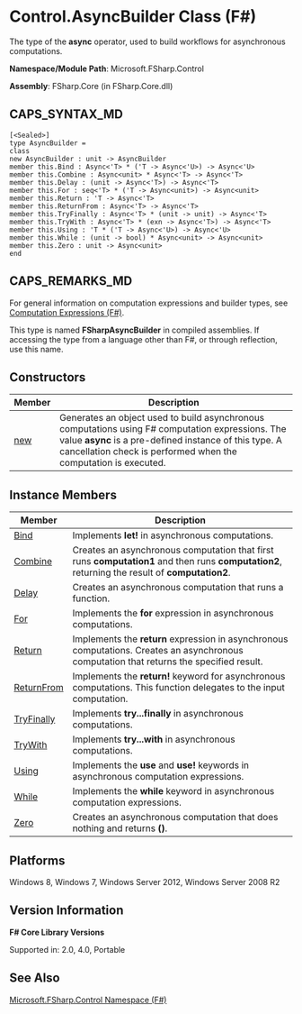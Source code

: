 # Control.AsyncBuilder Class (F#)

The type of the **async** operator, used to build workflows for asynchronous computations.

**Namespace/Module Path**: Microsoft.FSharp.Control

**Assembly**: FSharp.Core (in FSharp.Core.dll)


## CAPS_SYNTAX_MD

```
[<Sealed>]
type AsyncBuilder =
class
new AsyncBuilder : unit -> AsyncBuilder
member this.Bind : Async<'T> * ('T -> Async<'U>) -> Async<'U>
member this.Combine : Async<unit> * Async<'T> -> Async<'T>
member this.Delay : (unit -> Async<'T>) -> Async<'T>
member this.For : seq<'T> * ('T -> Async<unit>) -> Async<unit>
member this.Return : 'T -> Async<'T>
member this.ReturnFrom : Async<'T> -> Async<'T>
member this.TryFinally : Async<'T> * (unit -> unit) -> Async<'T>
member this.TryWith : Async<'T> * (exn -> Async<'T>) -> Async<'T>
member this.Using : 'T * ('T -> Async<'U>) -> Async<'U>
member this.While : (unit -> bool) * Async<unit> -> Async<unit>
member this.Zero : unit -> Async<unit>
end
```

## CAPS_REMARKS_MD
For general information on computation expressions and builder types, see [Computation Expressions &#40;F&#35;&#41;](Computation+Expressions+%28F%23%29.md).

This type is named **FSharpAsyncBuilder** in compiled assemblies. If accessing the type from a language other than F#, or through reflection, use this name.


## Constructors


|Member|Description|
|------|-----------|
|[new](http://msdn.microsoft.com/en-us/library/8e4ea5d1-f1db-4f69-bfb9-6e6b5c5deb83)|Generates an object used to build asynchronous computations using F# computation expressions. The value **async** is a pre-defined instance of this type. A cancellation check is performed when the computation is executed.|

## Instance Members


|Member|Description|
|------|-----------|
|[Bind](http://msdn.microsoft.com/en-us/library/74deaad1-5d78-4ce7-905b-399231df02bc)|Implements **let!** in asynchronous computations.|
|[Combine](http://msdn.microsoft.com/en-us/library/26ffe7f2-31e3-475f-9042-94347187b721)|Creates an asynchronous computation that first runs **computation1** and then runs **computation2**, returning the result of **computation2**.|
|[Delay](http://msdn.microsoft.com/en-us/library/71097cf1-ce79-46f3-9756-bd153d3d44ea)|Creates an asynchronous computation that runs a function.|
|[For](http://msdn.microsoft.com/en-us/library/e49389df-b5d0-46ab-ba9c-58aa51a2bfdd)|Implements the **for** expression in asynchronous computations.|
|[Return](http://msdn.microsoft.com/en-us/library/0f90f7c3-0774-4557-8d2d-59fe70bd09ea)|Implements the **return** expression in asynchronous computations. Creates an asynchronous computation that returns the specified result.|
|[ReturnFrom](http://msdn.microsoft.com/en-us/library/f76f8b91-f194-42aa-90e9-ca26650baef2)|Implements the **return!** keyword for asynchronous computations. This function delegates to the input computation.|
|[TryFinally](http://msdn.microsoft.com/en-us/library/e82a1256-35e8-4d57-9dda-6e4e5a6f4445)|Implements **try...finally** in asynchronous computations.|
|[TryWith](http://msdn.microsoft.com/en-us/library/47fa979f-0790-40ca-bf32-96628c83f763)|Implements **try...with** in asynchronous computations.|
|[Using](http://msdn.microsoft.com/en-us/library/73b0269e-30b3-4ee6-9f38-a233809d2636)|Implements the **use** and **use!** keywords in asynchronous computation expressions.|
|[While](http://msdn.microsoft.com/en-us/library/d47c0775-5a40-4e74-a9ae-f96c5385efe7)|Implements the **while** keyword in asynchronous computation expressions.|
|[Zero](http://msdn.microsoft.com/en-us/library/8379ba80-9693-4f51-ae93-1d7c4e3e878b)|Creates an asynchronous computation that does nothing and returns **()**.|

## Platforms
Windows 8, Windows 7, Windows Server 2012, Windows Server 2008 R2


## Version Information
**F# Core Library Versions**

Supported in: 2.0, 4.0, Portable




## See Also
[Microsoft.FSharp.Control Namespace &#40;F&#35;&#41;](Microsoft.FSharp.Control+Namespace+%28F%23%29.md)

